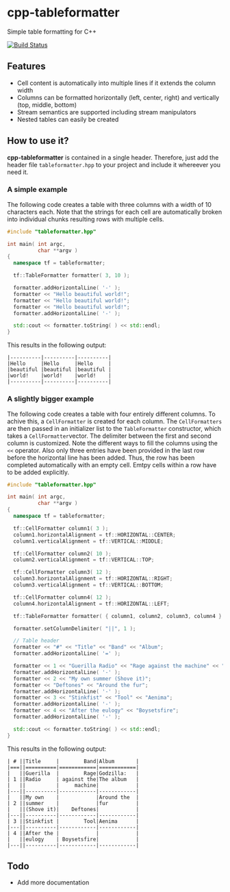 # cpp-tableformatter
Simple table formatting for C++

[![Build Status](https://travis-ci.org/ToniBig/cpp-tableformatter.svg?branch=master)](https://travis-ci.org/ToniBig/cpp-tableformatter)

## Features

* Cell content is automatically into multiple lines if it extends the column width
* Columns can be formatted horizontally (left, center, right) and vertically (top, middle, bottom)
* Stream semantics are supported including stream manipulators
* Nested tables can easily be created 

## How to use it?

**cpp-tableformatter** is contained in a single header. Therefore, just add the header file `tableformatter.hpp` 
to your project and include it whereever you need it.

### A simple example

The following code creates a table with three columns with a width of 10 characters each. Note that the strings 
for each cell are automatically broken into individual chunks resulting rows with multiple cells.

```c++
#include "tableformatter.hpp"

int main( int argc,
          char **argv )
{
  namespace tf = tableformatter;

  tf::TableFormatter formatter( 3, 10 );

  formatter.addHorizontalLine( '-' );
  formatter << "Hello beautiful world!";
  formatter << "Hello beautiful world!";
  formatter << "Hello beautiful world!";
  formatter.addHorizontalLine( '-' );

  std::cout << formatter.toString( ) << std::endl;
}
```
This results in the following output:
```
|----------|----------|----------|
|Hello     |Hello     |Hello     |
|beautiful |beautiful |beautiful |
|world!    |world!    |world!    |
|----------|----------|----------|
```

### A slightly bigger example

The following code creates a table with four entirely different columns. To achive this, a `CellFormatter` is created for each column. The `CellFormatters` are then passed in an initializer list to the `TableFormatter` constructor, which takes a `CellFormatter`vector. The delimiter between the first and second column is customized. Note the different ways to fill the columns using the `<<` operator. Also only three entries have been provided in the last row before the horizontal line has been added. Thus, the row has been completed automatically with an empty cell. Emtpy cells within a row have to be added explicitly.

```c++
#include "tableformatter.hpp"

int main( int argc,
          char **argv )
{
  namespace tf = tableformatter;

  tf::CellFormatter column1( 3 );
  column1.horizontalAlignment = tf::HORIZONTAL::CENTER;
  column1.verticalAlignment = tf::VERTICAL::MIDDLE;

  tf::CellFormatter column2( 10 );
  column2.verticalAlignment = tf::VERTICAL::TOP;

  tf::CellFormatter column3( 12 );
  column3.horizontalAlignment = tf::HORIZONTAL::RIGHT;
  column3.verticalAlignment = tf::VERTICAL::BOTTOM;

  tf::CellFormatter column4( 12 );
  column4.horizontalAlignment = tf::HORIZONTAL::LEFT;

  tf::TableFormatter formatter( { column1, column2, column3, column4 } );

  formatter.setColumnDelimiter( "||", 1 );

  // Table header
  formatter << "#" << "Title" << "Band" << "Album";
  formatter.addHorizontalLine( '=' );

  formatter << 1 << "Guerilla Radio" << "Rage against the machine" << "Godzilla: The album";
  formatter.addHorizontalLine( '-' );
  formatter << 2 << "My own summer (Shove it)";
  formatter << "Deftones" << "Around the fur";
  formatter.addHorizontalLine( '-' );
  formatter << 3 << "Stinkfist" << "Tool" << "Aenima";
  formatter.addHorizontalLine( '-' );
  formatter << 4 << "After the eulogy" << "Boysetsfire";
  formatter.addHorizontalLine( '-' );

  std::cout << formatter.toString( ) << std::endl;
}
```
This results in the following output:
```
| # ||Title     |        Band|Album       |
|===||==========|============|============|
|   ||Guerilla  |        Rage|Godzilla:   |
| 1 ||Radio     | against the|The album   |
|   ||          |     machine|            |
|---||----------|------------|------------|
|   ||My own    |            |Around the  |
| 2 ||summer    |            |fur         |
|   ||(Shove it)|    Deftones|            |
|---||----------|------------|------------|
| 3 ||Stinkfist |        Tool|Aenima      |
|---||----------|------------|------------|
| 4 ||After the |            |            |
|   ||eulogy    | Boysetsfire|            |
|---||----------|------------|------------|
```

## Todo

* Add more documentation
